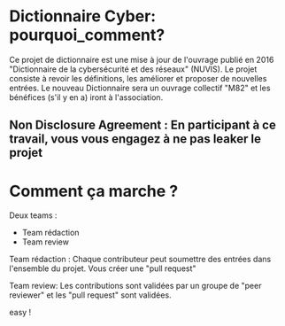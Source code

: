 
# Dictionnaire Cyber: pourquoi_comment?

Ce projet de dictionnaire est une mise à jour de l'ouvrage publié en 2016 "Dictionnaire de la cybersécurité et des réseaux" (NUVIS).
Le projet consiste à revoir les définitions, les améliorer et proposer de nouvelles entrées. 
Le nouveau Dictionnaire sera un ouvrage collectif "M82" et les bénéfices (s'il y en a) iront à l'association.

## **Non Disclosure Agreement : En participant à ce travail, vous vous engagez à ne pas leaker le projet** 

# Comment ça marche ?
Deux teams :
  - Team rédaction
  - Team review
  
Team rédaction : Chaque contributeur peut soumettre des entrées dans l'ensemble du projet. Vous créer une "pull request"

Team review: Les contributions sont validées par un groupe de "peer reviewer" et les "pull request" sont validées.

easy !

